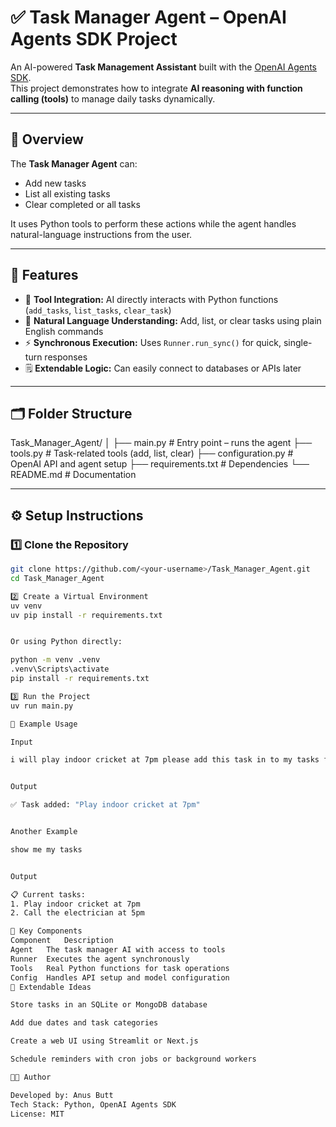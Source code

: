 # ✅ Task Manager Agent – OpenAI Agents SDK Project

An AI-powered **Task Management Assistant** built with the [OpenAI Agents SDK](https://openai.github.io/openai-agents-python/).  
This project demonstrates how to integrate **AI reasoning with function calling (tools)** to manage daily tasks dynamically.

---

## 🚀 Overview

The **Task Manager Agent** can:
- Add new tasks  
- List all existing tasks  
- Clear completed or all tasks  

It uses Python tools to perform these actions while the agent handles natural-language instructions from the user.

---

## 🧠 Features

- 🧩 **Tool Integration:** AI directly interacts with Python functions (`add_tasks`, `list_tasks`, `clear_task`)  
- 🤖 **Natural Language Understanding:** Add, list, or clear tasks using plain English commands  
- ⚡ **Synchronous Execution:** Uses `Runner.run_sync()` for quick, single-turn responses  
- 🗒️ **Extendable Logic:** Can easily connect to databases or APIs later  

---

## 🗂️ Folder Structure

Task_Manager_Agent/
│
├── main.py # Entry point – runs the agent
├── tools.py # Task-related tools (add, list, clear)
├── configuration.py # OpenAI API and agent setup
├── requirements.txt # Dependencies
└── README.md # Documentation


---

## ⚙️ Setup Instructions

### 1️⃣ Clone the Repository
```bash
git clone https://github.com/<your-username>/Task_Manager_Agent.git
cd Task_Manager_Agent

2️⃣ Create a Virtual Environment
uv venv
uv pip install -r requirements.txt


Or using Python directly:

python -m venv .venv
.venv\Scripts\activate
pip install -r requirements.txt

3️⃣ Run the Project
uv run main.py

💬 Example Usage

Input

i will play indoor cricket at 7pm please add this task in to my tasks for today


Output

✅ Task added: "Play indoor cricket at 7pm"


Another Example

show me my tasks


Output

📋 Current tasks:
1. Play indoor cricket at 7pm
2. Call the electrician at 5pm

🧱 Key Components
Component	Description
Agent	The task manager AI with access to tools
Runner	Executes the agent synchronously
Tools	Real Python functions for task operations
Config	Handles API setup and model configuration
🔧 Extendable Ideas

Store tasks in an SQLite or MongoDB database

Add due dates and task categories

Create a web UI using Streamlit or Next.js

Schedule reminders with cron jobs or background workers

🧑‍💻 Author

Developed by: Anus Butt
Tech Stack: Python, OpenAI Agents SDK
License: MIT